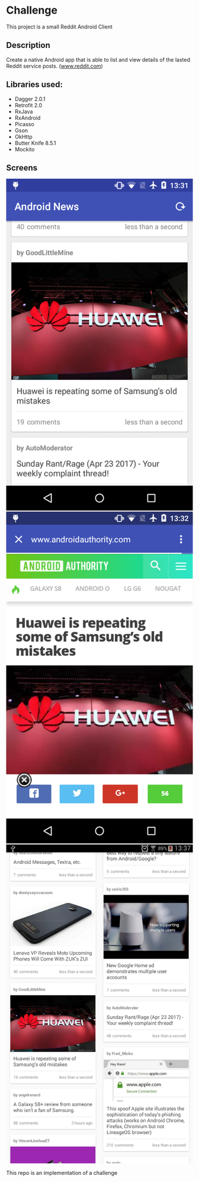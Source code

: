 # Challenge

This project is a small Reddit Android Client

## Description

Create a native Android app that is able to list and view details of the 
lasted Reddit service posts. (www.reddit.com)

## Libraries used:

- Dagger 2.0.1
- Retrofit 2.0
- RxJava
- RxAndroid
- Picasso
- Gson
- OkHttp
- Butter Knife 8.5.1
- Mockito

## Screens

![](/screens/device-2017-04-23-133202.png)
![](/screens/device-2017-04-23-133259.png)
![](/screens/device-2017-04-23-133714.png)

This repo is an implementation of a challenge